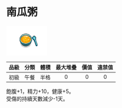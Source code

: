 # 南瓜粥

![img](images/item_pic_NGZ.png)

|品級|分類|體積|最大堆疊|價值|違禁值|
|:--:|:--:|:--:|:--:|:--:|:--:|
|初級|午餐|半格|0|0|0|

飽腹+1，精力+10，健康+5。\
受傷的持續天數減少-1天。
